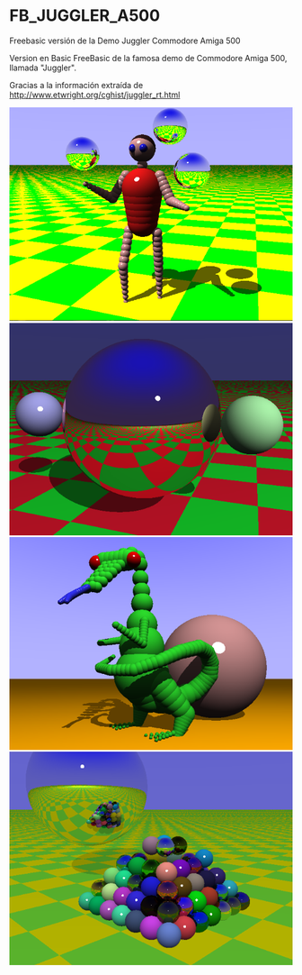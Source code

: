 # FB_JUGGLER_A500
Freebasic versión de la Demo Juggler Commodore Amiga 500

Version en Basic FreeBasic de la famosa demo de Commodore Amiga 500, llamada "Juggler".

Gracias a la información extraída de http://www.etwright.org/cghist/juggler_rt.html


![Imagen](https://github.com/jepalza/FB_JUGGLER_A500/blob/main/imagenes/juggler.png)
![Imagen](https://github.com/jepalza/FB_JUGGLER_A500/blob/main/imagenes/DEMO2.png)
![Imagen](https://github.com/jepalza/FB_JUGGLER_A500/blob/main/imagenes/dragon.png)
![Imagen](https://github.com/jepalza/FB_JUGGLER_A500/blob/main/imagenes/spheres2.png)
